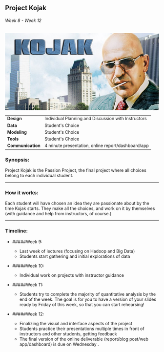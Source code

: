 ## Project Kojak
###### Week 8 - Week 12

![](kojak.jpg)

|  |  |
|-------|-------|
| **Design** | Individual Planning and Discussion with Instructors |
| **Data** | Student's Choice |
| **Modeling** | Student's Choice |
| **Tools** | Student's Choice |
| **Communication** | 4 minute presentation, online report/dashboard/app |


### Synopsis:

Project Kojak is the Passion Project, the final project where all
choices belong to each individual student. 

-----

### How it works:

Each student will have chosen an idea they are passionate about by the
time Kojak starts. They make all the choices, and work on it by
themselves (with guidance and help from instructors, of course.)

-----

### Timeline:

* #####Week 9:
   * Last week of lectures (focusing on Hadoop and Big Data)
   * Students start gathering and initial explorations of data

* #####Week 10:
   * Individual work on projects with instructor guidance

* #####Week 11:
    * Students try to complete the majority of quantitative analysis
      by the end of the week.  The goal is for you to have a version of your slides
      ready by Friday of this week, so that you can start rehearsing!

* #####Week 12:
  * Finalizing the visual and interface aspects of the project
  * Students practice their presentations multiple times in front of
    instructors and other students, getting feedback
  * The final version of the online deliverable (report/blog post/web
    app/dashboard) is due on Wednesday .
